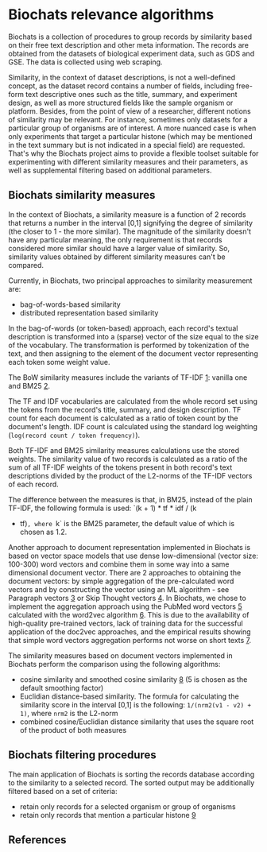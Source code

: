 # Biochats relevance algorithms

Biochats is a collection of procedures to group records by similarity
based on their free text description and other meta information. The
records are obtained from the datasets of biological experiment data,
such as GDS and GSE. The data is collected using web scraping.

Similarity, in the context of dataset descriptions, is not a
well-defined concept, as the dataset record contains a number of
fields, including free-form text descriptive ones such as the title,
summary, and experiment design, as well as more structured fields like
the sample organism or platform. Besides, from the point of view of a
researcher, different notions of similarity may be relevant. For
instance, sometimes only datasets for a particular group of organisms
are of interest. A more nuanced case is when only experiments that
target a particular histone (which may be mentioned in the text
summary but is not indicated in a special field) are requested. That's
why the Biochats project aims to provide a flexible toolset suitable
for experimenting with different similarity measures and their
parameters, as well as supplemental filtering based on additional
parameters.

## Biochats similarity measures

In the context of Biochats, a similarity measure is a function of 2
records that returns a number in the interval [0,1] signifying the
degree of similarity (the closer to 1 - the more similar). The
magnitude of the similarity doesn't have any particular meaning, the
only requirement is that records considered more similar should have a
larger value of similarity. So, similarity values obtained by
different similarity measures can't be compared.

Currently, in Biochats, two principal approaches to similarity
measurement are:

- bag-of-words-based similarity
- distributed representation based similarity

In the bag-of-words (or token-based) approach, each record's textual
description is transformed into a (sparse) vector of the size equal to
the size of the vocabulary. The transformation is performed by
tokenization of the text, and then assigning to the element of the
document vector representing each token some weight value.

The BoW similarity measures include the variants of TF-IDF [1]:
vanilla one and BM25 [2].

The TF and IDF vocabularies are calculated from the whole record set
using the tokens from the record's title, summary, and design
description. TF count for each document is calculated as a ratio of
token count by the document's length. IDF count is calculated using
the standard log weighting (`log(record count / token frequency)`).

Both TF-IDF and BM25 similarity measures calculations use the stored
weights. The similarity value of two records is calculated as a ratio
of the sum of all TF-IDF weights of the tokens present in both
record's text descriptions divided by the product of the L2-norms of
the TF-IDF vectors of each record.

The difference between the measures is that, in BM25, instead of the
plain TF-IDF, the following formula is used: `(k + 1) * tf * idf / (k
+ tf)`, where `k` is the BM25 parameter, the default value of which is
chosen as 1.2.

Another approach to document representation implemented in Biochats is
based on vector space models that use dense low-dimensional (vector
size: 100-300) word vectors and combine them in some way into a same
dimensional document vector. There are 2 approaches to obtaining the
document vectors: by simple aggregation of the pre-calculated word
vectors and by constructing the vector using an ML algorithm - see
Paragraph vectors [3] or Skip Thought vectors [4]. In Biochats, we
chose to implement the aggregation approach using the PubMed word
vectors [5] calculated with the word2vec algorithm [6]. This is due to
the availability of high-quality pre-trained vectors, lack of training
data for the successful application of the doc2vec approaches, and the
empirical results showing that simple word vectors aggregation
performs not worse on short texts [7].

The similarity measures based on document vectors implemented in
Biochats perform the comparison using the following algorithms:

- cosine similarity and smoothed cosine similarity [8]
  (5 is chosen as the default smoothing factor)
- Euclidian distance-based similarity. The formula for calculating the
  similarity score in the interval [0,1] is the following:
  `1/(nrm2(v1 - v2) + 1)`, where `nrm2` is the L2-norm
- combined cosine/Euclidian distance similarity that uses the square
  root of the product of both measures

## Biochats filtering procedures

The main application of Biochats is sorting the records database according to the similarity to a selected record. The sorted output may be additionally filtered based on a set of criteria:

- retain only records for a selected organism or group of organisms
- retain only records that mention a particular histone [9]


## References

[1]: http://www.tfidf.com/
[2]: https://dl.acm.org/citation.cfm?id=1704810
[3]: https://cs.stanford.edu/~quocle/paragraph_vector.pdf
[4]: https://arxiv.org/abs/1506.06726
[5]: http://bio.nlplab.org/
[6]: https://arxiv.org/abs/1301.3781
[7]: https://arxiv.org/pdf/1607.00570.pdf
[8]: http://www.benfrederickson.com/distance-metrics/
[9]: https://en.wikipedia.org/wiki/Histone



